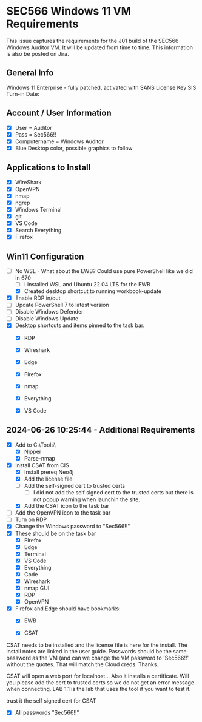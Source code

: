 # SEC566 Windows 11 VM Requirements

This issue captures the requirements for the J01 build of the SEC566 Windows Auditor VM.  It will be updated from time to time.  This information is also be posted on Jira.  

## General Info
Windows 11 Enterprise - fully patched, activated with SANS License Key
SIS Turn-in Date: 

## Account / User Information
- [x] User = Auditor
- [x] Pass = Sec566!! 
- [x] Computername = Windows Auditor
- [x] Blue Desktop color, possible graphics to follow

## Applications to Install
- [x] WireShark
- [x] OpenVPN
- [x] nmap
- [x] ngrep
- [x] Windows Terminal
- [x] git
- [x] VS Code
- [x] Search Everything
- [x] Firefox

## Win11 Configuration
- [ ] No WSL - What about the EWB?  Could use pure PowerShell like we did in 670
  - [ ] I installed WSL and Ubuntu 22.04 LTS for the EWB
  - [x] Created desktop shortcut to running workbook-update
- [x] Enable RDP in/out
- [ ] Update PowerShell 7 to latest version
- [ ] Disable Windows Defender
- [ ] Disable Windows Update
- [x] Desktop shortcuts and items pinned to the task bar.
  - [x] RDP
  - [x] Wireshark
  - [x] Edge
  - [x] Firefox
  - [x] nmap
  - [x] Everything
  - [x] VS Code


## 2024-06-26 10:25:44 - Additional Requirements

- [x] Add to C:\Tools\ 
  - [x] Nipper
  - [x] Parse-nmap
- [x] Install CSAT from CIS
  - [x] Install prereq  Neo4j
  - [x] Add the license file
  - [ ] Add the self-signed cert to trusted certs
    - [ ] I did not add the self signed cert to the trusted certs but there is not popup warning when launchin the site.
  - [x] Add the CSAT icon to the task bar
- [ ] Add the OpenVPN icon to the task bar
- [ ] Turn on RDP
- [x] Change the Windows password to "Sec566!!"
- [x] These should be on the task bar
  - [x] Firefox
  - [x] Edge
  - [x] Terminal
  - [x] VS Code
  - [x] Everything
  - [x] Code
  - [x] Wireshark
  - [x] nmap GUI
  - [x] RDP
  - [x] OpenVPN
- [x] Firefox and Edge should have bookmarks:
  - [x]  EWB
  - [x]  CSAT


CSAT needs to be installed and the license file is here for the install. The install notes are linked in the user guide. Passwords should be the same password as the VM (and can we change the VM password to 'Sec566!!' without the quotes. That will match the Cloud creds. Thanks.

CSAT will open a web port for localhost... Also it installs a certificate. Will you please add the cert to trusted certs so we do not get an error message when connecting. LAB 1.1 is the lab that uses the tool if you want to test it.

trust it the self signed cert for CSAT


- [x] All passwords "Sec566!!"


